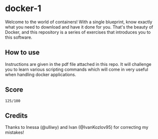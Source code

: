 # docker-1

Welcome to the world of containers!
With a single blueprint, know exactly what you need to download and have it done for you. That's the beauty of Docker, and this repository is a series of exercises that introduces you to this software.

## How to use

Instructions are given in the pdf file attached in this repo. It will challenge you to learn various scripting commands which will come in very useful when handling docker applications.

## Score

`125/100`

## Credits

Thanks to Inessa (@ulliwy) and Ivan (@IvanKozlov95) for correcting my mistakes!

